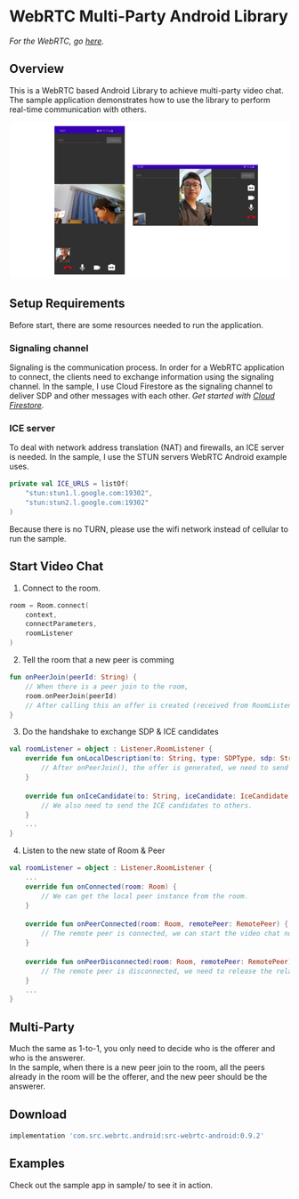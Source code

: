 # WebRTC Multi-Party Android Library

_For the WebRTC, go [here](https://webrtc.org/)._ 

## Overview
This is a WebRTC based Android Library to achieve multi-party video chat. 
The sample application demonstrates how to use the library to perform real-time communication with others.

![preview](https://github.com/sueraychang/webrtc-android/blob/master/screenshot.png)

## Setup Requirements

Before start, there are some resources needed to run the application.

### Signaling channel
Signaling is the communication process. In order for a WebRTC application to connect, the clients need to exchange information using the signaling channel. In the sample, I use Cloud Firestore as the signaling channel to deliver SDP and other messages with each other. _Get started with [Cloud Firestore](https://firebase.google.com/docs/firestore/quickstart)._

### ICE server
To deal with network address translation (NAT) and firewalls, an ICE server is needed. In the sample, I use the STUN servers WebRTC Android example uses.
```kotlin
private val ICE_URLS = listOf(
    "stun:stun1.l.google.com:19302",
    "stun:stun2.l.google.com:19302"
)
```
Because there is no TURN, please use the wifi network instead of cellular to run the sample.

## Start Video Chat
1. Connect to the room.
```kotlin
room = Room.connect(
    context,
    connectParameters,
    roomListener
)
```
2. Tell the room that a new peer is comming
```kotlin
fun onPeerJoin(peerId: String) {
    // When there is a peer join to the room, 
    room.onPeerJoin(peerId)
    // After calling this an offer is created (received from RoomListener.onLocalDescription).
}
```

3. Do the handshake to exchange SDP & ICE candidates
```kotlin
val roomListener = object : Listener.RoomListener {
    override fun onLocalDescription(to: String, type: SDPType, sdp: String) {
        // After onPeerJoin(), the offer is generated, we need to send it to others using signaling channel.
    }

    override fun onIceCandidate(to: String, iceCandidate: IceCandidate) {
        // We also need to send the ICE candidates to others.
    }
    ...
}
```

4. Listen to the new state of Room & Peer
```kotlin
val roomListener = object : Listener.RoomListener {
    ...
    override fun onConnected(room: Room) {
        // We can get the local peer instance from the room.
    }

    override fun onPeerConnected(room: Room, remotePeer: RemotePeer) {
        // The remote peer is connected, we can start the video chat now.
    }

    override fun onPeerDisconnected(room: Room, remotePeer: RemotePeer) {
        // The remote peer is disconnected, we need to release the related resources.
    }
    ...
}
```
## Multi-Party

Much the same as 1-to-1, you only need to decide who is the offerer and who is the answerer.  
In the sample, when there is a new peer join to the room, all the peers already in the room will be the offerer, and the new peer should be the answerer.

## Download
```groovy
implementation 'com.src.webrtc.android:src-webrtc-android:0.9.2'
```

## Examples

Check out the sample app in sample/ to see it in action.
